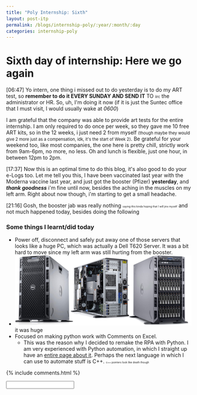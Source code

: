 ```yaml
---
title: "Poly Internship: Sixth"
layout: post-itp
permalink: /blogs/internship-poly/:year/:month/:day
categories: internship-poly
---
```

# Sixth day of internship: Here we go again

<span class="timestamp">[06:47]</span> Yo intern, one thing i missed out to do yesterday is to do my ART test, so **remember to do it EVERY SUNDAY AND SEND IT** TO <span style="font-size:70%;">iirc</span> the administrator or HR. So, uh, I'm doing it now (if it is just the Suntec office that I must visit, I would usually wake at _0600_)

I am grateful that the company was able to provide art tests for the entire internship. I am only required to do once per week, so they gave me 10 free ART kits, so in the 12 weeks, i just need 2 from myself <span style="font-size:80%;">(though maybe they would give 2 more just as a compensation, idk, it's the start of Week 2)</span>. Be grateful for your weekend too, like most companies, the one here is pretty chill, strictly work from 9am-6pm, no more, no less. Oh and lunch is flexible, just one hour, in between 12pm to 2pm.

<span class="timestamp">[17:37]</span> Now this is an optimal time to do this blog, it's also good to do your e-Logs too. Let me tell you this, I have been vaccinated last year with the Moderna vaccine last year, and just got the booster (Pfizer) **yesterday**, and _**thank goodness**_ i'm fine until now, besides the aching in the muscles on my left arm. Right about now though, i'm starting to get a small headache.

<span class="timestamp">[21:16]</span> Gosh, the booster jab was really nothing <span style="font-size:50%;">saying this kinda hoping that I will jinx myself</span> and not much happened today, besides doing the following

### Some things I learnt/did today
* Power off, disconnect and safely put away one of those servers that looks like a huge PC, which was actually a Dell T620 Server. It was a bit hard to move since my left arm was still hurting from the booster. 
* <div class="container"><img src="/static/images/Dell_PowerEdge_T620_BIG.jpg" alt="image didn't load correctly"><div class="caption-middle">it was huge</div></div>
* Focused on making python work with Comments on Excel.
    * This was the reason why I decided to remake the RPA with Python. I am very experienced with Python automation, in which I straight up have an [entire page about it](https://arifhamed.com/guides/automation). Perhaps the next language in which I can use to automate stuff is C++. <span style="font-size:50%;">c++ pointers look like death though</span>

{% include comments.html %}

<input id="password-input" type="password" class="text-secret" onkeyup="unlock()">

<span class="disable-selection" id="truth" style="display:none;">I am even more so grateful with Christ and the community.<br><br>On Saturday we as the youth gathered for `oikos`, which is a time of gathering between the community simply to spend time together, get closer to one another (and of course, within the safe-distancing measures for churches).<br><br>On Sunday, ohoho let me tell you, the Word related way to much. From LTS, to the main praise & worship, and even the sermon, all talked about wilderness [Exodus 13: 17-22]. This internship is so different, but it is only my own mind that makes things worse, so I would rather let God have the final say. Plus, who knows, perhaps the wilderness that I'm in is better than the flat plains where enemies can come and invade easily.<br><br>God is doing something deep in this season, and I know it. I also now understand that everything that I have/am/will faced/facing/face in this internship is all according to His purpose. Hope keeps on going. </span>